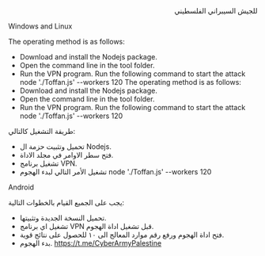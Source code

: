 
<div class="tgme_page_description" dir="auto">  للجيش السيبراني الفلسطيني</div>


Windows and Linux 


The operating method is as follows:
- Download and install the Nodejs package.
- Open the command line in the tool folder.
- Run the VPN program.
Run the following command to start the attack
node './Toffan.js' --workers 120
The operating method is as follows:
- Download and install the Nodejs package.
- Open the command line in the tool folder.
- Run the VPN program.
Run the following command to start the attack
node './Toffan.js' --workers 120



طريقة التشغيل كالتالي:
- تحميل وتثبيت حزمة ال Nodejs.
- فتح سطر الاوامر في مجلد الاداة.
- تشغيل برنامج VPN.
- تشغيل الأمر التالي لبدء الهجوم
node './Toffan.js' --workers 120


Android 


يجب على الجميع القيام بالخطوات التالية:
- تحميل النسخة الجديدة وتثبيتها.
- تشغيل اي برنامج VPN قبل تشغيل اداة الهجوم.
- فتح اداة الهجوم ورفع رقم موارد المعالج الى ١٠ للحصول على نتائج قوية.
- بدء الهجوم.
https://t.me/CyberArmyPalestine